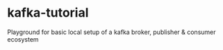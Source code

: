 # kafka-tutorial
Playground for basic local setup of a kafka broker, publisher &amp; consumer ecosystem
